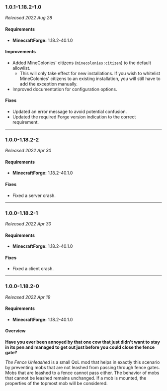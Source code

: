 ### 1.0.1-1.18.2-1.0

_Released 2022 Aug 28_

#### Requirements
- **MinecraftForge:** 1.18.2-40.1.0

#### Improvements

- Added MineColonies' citizens (`minecolonies:citizen`) to the default allowlist.
    - This will only take effect for new installations. If you wish to whitelist
      MineColonies' citizens to an existing installation, you will still have to
      add the exception manually.
- Improved documentation for configuration options.

#### Fixes

- Updated an error message to avoid potential confusion.
- Updated the required Forge version indication to the correct requirement.


---

### 1.0.0-1.18.2-2

_Released 2022 Apr 30_

#### Requirements
- **MinecraftForge:** 1.18.2-40.1.0

#### Fixes

- Fixed a server crash.


---

### 1.0.0-1.18.2-1

_Released 2022 Apr 30_

#### Requirements
- **MinecraftForge:** 1.18.2-40.1.0

#### Fixes

- Fixed a client crash.


---

### 1.0.0-1.18.2-0

_Released 2022 Apr 19_

#### Requirements
- **MinecraftForge:** 1.18.2-40.1.0

#### Overview

**Have you ever been annoyed by that one cow that just didn't want to stay in its pen and managed to get out just before
you could close the fence gate?**

_The Fence Unleashed_ is a small QoL mod that helps in exactly this scenario by preventing mobs that are not leashed
from passing through fence gates. Mobs that are leashed to a fence cannot pass either. The behavior of mobs that cannot
be leashed remains unchanged. If a mob is mounted, the properties of the topmost mob will be considered.